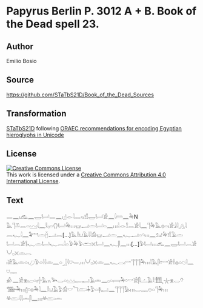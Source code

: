# Papyrus Berlin P. 3012 A + B. Book of the Dead spell 23.

## Author 

Emilio Bosio

## Source 

https://github.com/STaTbS21D/Book_of_the_Dead_Sources

## Transformation 

[STaTbS21D](https://statbs21d.github.io/) following [ORAEC recommendations for encoding Egyptian hieroglyphs in Unicode](https://github.com/oraec/recommendations-encoding-hieroglyphs)

## License 

<a rel="license" href="http://creativecommons.org/licenses/by/4.0/"><img alt="Creative Commons License" style="border-width:0" src="https://i.creativecommons.org/l/by/4.0/88x31.png" /></a><br />This work is licensed under a <a rel="license" href="http://creativecommons.org/licenses/by/4.0/">Creative Commons Attribution 4.0 International License</a>.

## Text 

<hiero><rubrum>𓂋𓈖𓏤𓃹𓈖𓉿𓂡𓂋𓈖𓏤</rubrum>𓊨𓁹𓇋𓂋𓏭𓀸𓉿𓂡𓀀𓈖𓇋𓏠𓈖𓅆N<br>
𓅓𓊹𓌨𓂋𓏏𓈉𓇋𓈖𓎛𓊪𓏏𓂘𓂡𓅆𓏥𓊠𓂝𓏛𓂡𓏏𓈖𓏥𓇋𓁹𓀾𓂋𓀀𓇋𓈖𓊹𓅆𓅓𓊖𓏏𓏤𓀀𓇍𓇋𓂻𓇋<br>
𓂋𓆑𓇋𓈖𓅝𓎔𓏛𓐢𓂝𓂋[...]𓅓𓎛𓂓𓄿𓇋𓇋𓀁𓊠𓂝𓏛𓈖𓆑𓂝𓏏𓄹𓏥𓈖𓃫𓅆𓀸𓄿𓏛<br>
𓂡𓂋𓀀𓍙𓆑𓏛𓂡𓆑𓂋𓇋𓏏𓅱𓅆𓅱𓂧𓏴𓂡𓈖𓆑𓋴𓈖𓏥[...]𓅱𓂡𓏥𓃹𓈖𓉿𓂡𓂋𓀀𓄋𓊪𓏴𓏛𓂋<br>
𓏤𓀀𓅓𓏛𓏏𓏤𓈔𓅱𓏏𓇋𓇋𓏛𓈖𓏏𓃀𓇋𓈞𓄑𓈒𓏥𓄋𓊪𓏴𓏛𓈖𓆑𓂋𓏤𓎡𓊹𓊹𓊹𓅆𓏥𓇋𓅓𓋴𓏌𓎡𓀀𓌂𓐍𓏏𓆇𓇋𓈖𓈞𓊃<br>
𓀉𓈖𓀀𓁷𓏤𓐞𓏏𓏤𓏶𓅓𓏭𓅨𓂋𓏏𓈉𓉻𓂝𓄿𓏛𓈖𓊪𓏏𓇯𓅆𓏌𓎡𓀀𓋴𓐟𓄿𓎛𓃃𓇼𓁷𓂋𓄣<br>
𓅢𓅆𓏥𓉺𓏌𓊖𓅆𓇋𓈖𓎛𓂓𓄿𓅱𓀁𓎟𓆓𓂧𓇓𓅱𓏏𓊢𓂝𓈖𓊹𓊹𓊹𓅃𓏥𓂋𓊃𓇷𓏏𓊹𓅆𓏥<br>
𓋬𓂧𓇋𓇋𓏛𓋴𓈖𓏥𓋬𓂧𓏛<br></hiero>